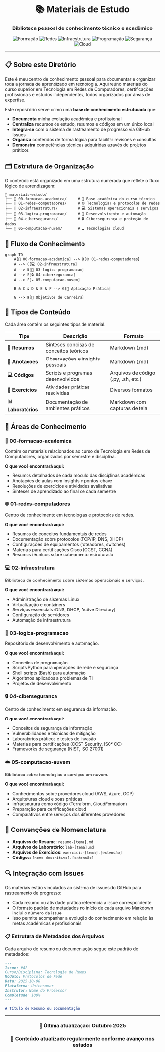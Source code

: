 <div align="center">

# 📚 Materiais de Estudo

### Biblioteca pessoal de conhecimento técnico e acadêmico

![Formação](https://img.shields.io/badge/🏫-Formação%20Acadêmica-4d5b9e?style=for-the-badge)
![Redes](https://img.shields.io/badge/🌐-Redes%20de%20Computadores-2980b9?style=for-the-badge)
![Infraestrutura](https://img.shields.io/badge/💻-Infraestrutura-27ae60?style=for-the-badge)
![Programação](https://img.shields.io/badge/🧠-Lógica%20de%20Programação-f39c12?style=for-the-badge)
![Segurança](https://img.shields.io/badge/🔒-Cibersegurança-c0392b?style=for-the-badge)
![Cloud](https://img.shields.io/badge/☁️-Computação%20em%20Nuvem-8e44ad?style=for-the-badge)

</div>

---

## 📋 Sobre este Diretório

Este é meu centro de conhecimento pessoal para documentar e organizar toda a jornada de aprendizado em tecnologia. Aqui reúno materiais do curso superior em Tecnologia em Redes de Computadores, certificações profissionais e estudos independentes, todos organizados por áreas de expertise. 

Este repositório serve como uma **base de conhecimento estruturada** que:
- **Documenta** minha evolução acadêmica e profissional
- **Centraliza** recursos de estudo, resumos e códigos em um único local 
- **Integra-se** com o sistema de rastreamento de progresso via GitHub Issues
- **Organiza** conteúdos de forma lógica para facilitar revisões e consultas
- **Demonstra** competências técnicas adquiridas através de projetos práticos

## 🗂️ Estrutura de Organização

O conteúdo está organizado em uma estrutura numerada que reflete o fluxo lógico de aprendizagem:

```
📁 materiais-estudo/
├── 📁 00-formacao-academica/     # 🏫 Base acadêmica do curso técnico
├── 📁 01-redes-computadores/     # 🌐 Tecnologias e protocolos de redes
├── 📁 02-infraestrutura/         # 💻 Sistemas operacionais e serviços
├── 📁 03-logica-programacao/     # 🧠 Desenvolvimento e automação
├── 📁 04-ciberseguranca/         # 🔒 Cibersegurança e proteção de dados
└── 📁 05-computacao-nuvem/       # ☁️ Tecnologias cloud
```

## 🔄 Fluxo de Conhecimento

```mermaid
graph TD
    A[🏫 00-formacao-academica] --> B[🌐 01-redes-computadores]
    A --> C[💻 02-infraestrutura]
    A --> D[🧠 03-logica-programacao]
    A --> E[🔒 04-ciberseguranca]
    A --> F[☁️ 05-computacao-nuvem]
    
    B & C & D & E & F --> G[🚀 Aplicação Prática]
    
    G --> H[🎯 Objetivos de Carreira]
```

## 📑 Tipos de Conteúdo

Cada área contém os seguintes tipos de material:

| Tipo | Descrição | Formato |
|------|-----------|---------|
| **📝 Resumos** | Sínteses concisas de conceitos teóricos | Markdown (.md) |
| **📒 Anotações** | Observações e insights pessoais | Markdown (.md) |
| **💻 Códigos** | Scripts e programas desenvolvidos | Arquivos de código (.py, .sh, etc.) |
| **🧪 Exercícios** | Atividades práticas resolvidas | Diversos formatos |
| **📊 Laboratórios** | Documentação de ambientes práticos | Markdown com capturas de tela |

## 🎯 Áreas de Conhecimento

### 🏫 00-formacao-academica
Contém os materiais relacionados ao curso de Tecnologia em Redes de Computadores, organizados por semestre e disciplina.

**O que você encontrará aqui:**
- Resumos detalhados de cada módulo das disciplinas acadêmicas
- Anotações de aulas com insights e pontos-chave
- Resoluções de exercícios e atividades avaliativas
- Sínteses de aprendizado ao final de cada semestre

### 🌐 01-redes-computadores
Centro de conhecimento em tecnologias e protocolos de redes.

**O que você encontrará aqui:**
- Resumos de conceitos fundamentais de redes
- Documentação sobre protocolos (TCP/IP, DNS, DHCP)
- Configurações de equipamentos (roteadores, switches)
- Materiais para certificações Cisco (CCST, CCNA)
- Resumos técnicos sobre cabeamento estruturado

### 💻 02-infraestrutura
Biblioteca de conhecimento sobre sistemas operacionais e serviços.

**O que você encontrará aqui:**
- Administração de sistemas Linux
- Virtualização e containers
- Serviços essenciais (DNS, DHCP, Active Directory)
- Configuração de servidores
- Automação de infraestrutura

### 🧠 03-logica-programacao
Repositório de desenvolvimento e automação.

**O que você encontrará aqui:**
- Conceitos de programação
- Scripts Python para operações de rede e segurança
- Shell scripts (Bash) para automação
- Algoritmos aplicados a problemas de TI
- Projetos de desenvolvimento

### 🔒 04-ciberseguranca
Centro de conhecimento em segurança da informação.

**O que você encontrará aqui:**
- Conceitos de segurança da informação
- Vulnerabilidades e técnicas de mitigação
- Laboratórios práticos e testes de invasão
- Materiais para certificações (CCST Security, ISC² CC)
- Frameworks de segurança (NIST, ISO 27001)

### ☁️ 05-computacao-nuvem
Biblioteca sobre tecnologias e serviços em nuvem.

**O que você encontrará aqui:**
- Conhecimentos sobre provedores cloud (AWS, Azure, GCP)
- Arquiteturas cloud e boas práticas
- Infraestrutura como código (Terraform, CloudFormation)
- Preparação para certificações cloud
- Comparativos entre serviços dos diferentes provedores

## 📌 Convenções de Nomenclatura

- **Arquivos de Resumo**: `resumo-[tema].md`
- **Arquivos de Laboratório**: `lab-[tema].md`
- **Arquivos de Exercícios**: `exercicio-[tema].[extensão]`
- **Códigos**: `[nome-descritivo].[extensão]`

## 🔍 Integração com Issues

Os materiais estão vinculados ao sistema de issues do GitHub para rastreamento de progresso:

- Cada resumo ou atividade prática referencia a issue correspondente
- O formato padrão de metadados no início de cada arquivo Markdown inclui o número da issue
- Isso permite acompanhar a evolução do conhecimento em relação às metas acadêmicas e profissionais

### 📋 Estrutura de Metadados dos Arquivos

Cada arquivo de resumo ou documentação segue este padrão de metadados:

```markdown
---
Issue: #42
Curso/Disciplina: Tecnologia de Redes
Módulo: Protocolos de Rede
Data: 2025-10-08
Plataforma: Unicesumar
Instrutor: Nome do Professor
Completude: 100%
---

# Título do Resumo ou Documentação
```

---

<div align="center">

### 📅 Última atualização: Outubro 2025
### 🔄 Conteúdo atualizado regularmente conforme avanço nos estudos

</div>
